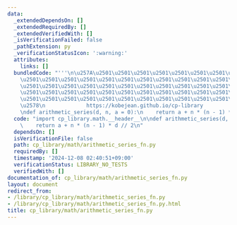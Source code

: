 ```yaml
---
data:
  _extendedDependsOn: []
  _extendedRequiredBy: []
  _extendedVerifiedWith: []
  _isVerificationFailed: false
  _pathExtension: py
  _verificationStatusIcon: ':warning:'
  attributes:
    links: []
  bundledCode: "'''\n\u257A\u2501\u2501\u2501\u2501\u2501\u2501\u2501\u2501\u2501\u2501\
    \u2501\u2501\u2501\u2501\u2501\u2501\u2501\u2501\u2501\u2501\u2501\u2501\u2501\
    \u2501\u2501\u2501\u2501\u2501\u2501\u2501\u2501\u2501\u2501\u2501\u2501\u2501\
    \u2501\u2501\u2501\u2501\u2501\u2501\u2501\u2501\u2501\u2501\u2501\u2501\u2501\
    \u2501\u2501\u2501\u2501\u2501\u2501\u2501\u2501\u2501\u2501\u2501\u2501\u2501\
    \u2578\n             https://kobejean.github.io/cp-library               \n'''\n\
    \ndef arithmetic_series(d, n, a = 0):\n    return a + n * (n - 1) * d // 2\n"
  code: "import cp_library.math.__header__\n\ndef arithmetic_series(d, n, a = 0):\n\
    \    return a + n * (n - 1) * d // 2\n"
  dependsOn: []
  isVerificationFile: false
  path: cp_library/math/arithmetic_series_fn.py
  requiredBy: []
  timestamp: '2024-12-08 02:40:51+09:00'
  verificationStatus: LIBRARY_NO_TESTS
  verifiedWith: []
documentation_of: cp_library/math/arithmetic_series_fn.py
layout: document
redirect_from:
- /library/cp_library/math/arithmetic_series_fn.py
- /library/cp_library/math/arithmetic_series_fn.py.html
title: cp_library/math/arithmetic_series_fn.py
---
```

